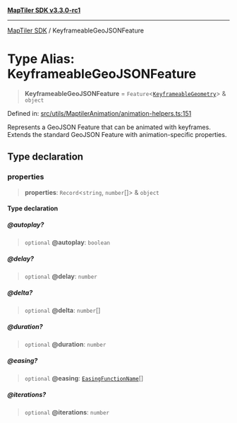 [**MapTiler SDK v3.3.0-rc1**](../README.md)

***

[MapTiler SDK](../README.md) / KeyframeableGeoJSONFeature

# Type Alias: KeyframeableGeoJSONFeature

> **KeyframeableGeoJSONFeature** = `Feature`\<[`KeyframeableGeometry`](KeyframeableGeometry.md)\> & `object`

Defined in: [src/utils/MaptilerAnimation/animation-helpers.ts:151](https://github.com/maptiler/maptiler-sdk-js/blob/d9cb958ebf063ecde2f6f583eb172e5a83460e6a/src/utils/MaptilerAnimation/animation-helpers.ts#L151)

Represents a GeoJSON Feature that can be animated with keyframes.
Extends the standard GeoJSON Feature with animation-specific properties.

## Type declaration

### properties

> **properties**: `Record`\<`string`, `number`[]\> & `object`

#### Type declaration

##### @autoplay?

> `optional` **@autoplay**: `boolean`

##### @delay?

> `optional` **@delay**: `number`

##### @delta?

> `optional` **@delta**: `number`[]

##### @duration?

> `optional` **@duration**: `number`

##### @easing?

> `optional` **@easing**: [`EasingFunctionName`](../enumerations/EasingFunctionName.md)[]

##### @iterations?

> `optional` **@iterations**: `number`
